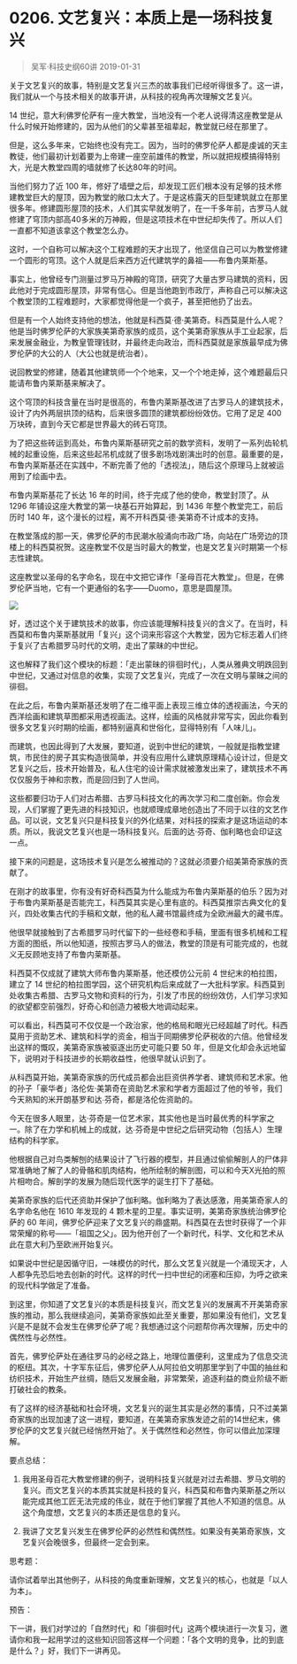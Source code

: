 # 0206. 文艺复兴：本质上是一场科技复兴
> 吴军·科技史纲60讲
2019-01-31

关于文艺复兴的故事，特别是文艺复兴三杰的故事我们已经听得很多了。这一讲，我们就从一个与技术相关的故事开讲，从科技的视角再次理解文艺复兴。

14 世纪，意大利佛罗伦萨有一座大教堂，当地没有一个老人说得清这座教堂是从什么时候开始修建的，因为从他们的父辈甚至祖辈起，教堂就已经在那里了。

但是，这么多年来，它始终也没有完工。因为，当时的佛罗伦萨人都是虔诚的天主教徒，他们最初计划着要为上帝建一座空前雄伟的教堂，所以就把规模搞得特别大，光是大教堂四周的墙就修了长达80年的时间。

当他们努力了近 100 年，修好了墙壁之后，却发现工匠们根本没有足够的技术修建教堂巨大的屋顶，因为教堂的敞口太大了。于是这栋露天的巨型建筑就立在那里很多年。修建圆形屋顶的技术，人们其实早就发明了，在一千多年前，古罗马人就修建了穹顶内部高40多米的万神殿，但是这项技术在中世纪却失传了。所以人们一直都不知道该拿这个教堂怎么办。

这时，一个自称可以解决这个工程难题的天才出现了，他坚信自己可以为教堂修建一个圆形的穹顶。这个人就是后来西方近代建筑学的鼻祖——布鲁内莱斯基。

事实上，他曾经专门测量过罗马万神殿的穹顶，研究了大量古罗马建筑的资料，因此他对于完成圆形屋顶，非常有信心。但是当他跑到市政厅，声称自己可以解决这个教堂顶的工程难题时，大家都觉得他是一个疯子，甚至把他扔了出去。

但是有一个人始终支持他的想法，他就是科西莫·德·美第奇。科西莫是什么人呢？他是当时佛罗伦萨的大家族美第奇家族的成员，这个美第奇家族从手工业起家，后来发展金融业，为教皇管理钱财，并最终走向政治，而科西莫就是家族最早成为佛罗伦萨的大公的人（大公也就是统治者）。

说回教堂的修建，随着其他建筑师一个个地来，又一个个地走掉，这个难题最后只能请布鲁内莱斯基来解决了。

这个穹顶的科技含量在当时是很高的，布鲁内莱斯基改进了古罗马人的建筑技术，设计了内外两层拱顶的结构，后来很多圆顶的建筑都纷纷效仿。它用了足足 400 万块砖，直到今天它都是世界最大的砖石穹顶。

为了把这些砖运到高处，布鲁内莱斯基研究之前的数学资料，发明了一系列齿轮机械的起重设施，后来这些起吊机成就了很多剧场戏剧演出时的创意。最重要的是，布鲁内莱斯基还在实践中，不断完善了他的「透视法」，随后这个原理马上就被运用到了绘画中去。

布鲁内莱斯基花了长达 16 年的时间，终于完成了他的使命，教堂封顶了。从 1296 年铺设这座大教堂的第一块基石开始算起，到 1436 年整个教堂完工，前后历时 140 年，这个漫长的过程，离不开科西莫·德·美第奇不计成本的支持。

在教堂落成的那一天，佛罗伦萨的市民潮水般涌向市政广场，向站在广场旁边的顶楼上的科西莫祝贺。这座教堂不仅是当时最大的教堂，也是文艺复兴时期第一个标志性建筑。

这座教堂以圣母的名字命名，现在中文把它译作「圣母百花大教堂」。但是，在佛罗伦萨当地，它有一个更通俗的名字——Duomo，意思是圆屋顶。

![](https://raw.githubusercontent.com/dalong0514/selfstudy/master/图片链接/吴军/2019010.jpg)

好，透过这个关于建筑技术的故事，你应该能理解科技复兴的含义了。在当时，科西莫和布鲁内莱斯基就用「复兴」这个词来形容这个大教堂，因为它标志着人们终于复兴了古希腊罗马时代的文明，走出了蒙昧的中世纪。

这也解释了我们这个模块的标题：「走出蒙昧的徘徊时代」，人类从雅典文明跌回到中世纪，又通过对信息的收集，实现了文艺复兴，完成了一次在文明与蒙昧之间的徘徊。

在此之后，布鲁内莱斯基还发明了在二维平面上表现三维立体的透视画法，今天的西洋绘画和建筑草图都采用透视画法。这样，绘画的风格就非常写实，因此你看到很多文艺复兴时期的绘画，都特别逼真和世俗化，显得特别有「人味儿」。

而建筑，也因此得到了大发展，要知道，说到中世纪的建筑，一般就是指教堂建筑，市民住的房子其实构造很简单，并没有应用什么建筑原理精心设计过，但是文艺复兴之后，技术开始普及，私人住宅的设计需求就被激发出来了，建筑技术不再仅仅服务于神和宗教，而是回归到了人世间。

这些都要归功于人们对古希腊、古罗马科技文化的再次学习和二度创新。你会发现，人们掌握了更先进的科技知识，也就顺理成章地创造出了不同于以往的文艺作品。可以说，文艺复兴只是科技复兴的外化结果，对科技的探索才是这场运动的本质。所以，我说文艺复兴也是一场科技复兴。后面的达·芬奇、伽利略也会印证这一点。

接下来的问题是，这场技术复兴是怎么被推动的？这就必须要介绍美第奇家族的贡献了。

在刚才的故事里，你有没有好奇科西莫为什么能成为布鲁内莱斯基的伯乐？因为对于布鲁内莱斯基是否能完工，科西莫其实是心里有底的。科西莫推崇古典文化的复兴，四处收集古代的手稿和文献，他的私人藏书馆最终成为全欧洲最大的藏书库。

他很早就接触到了古希腊罗马时代留下的一些经卷和手稿，里面有很多机械和工程方面的图纸，所以他知道，按照古罗马人的做法，教堂的顶是有可能完成的，也就义无反顾地支持了布鲁内莱斯基。

科西莫不仅成就了建筑大师布鲁内莱斯基，他还模仿公元前 4 世纪末的柏拉图，建立了 14 世纪的柏拉图学园，这个研究机构后来成就了一大批科学家。科西莫到处收集古希腊、古罗马文物和资料的行为，引发了市民的纷纷效仿，人们学习求知的欲望都空前强烈，好奇心和创造力被极大地调动起来。

可以看出，科西莫可不仅仅是一个政治家，他的格局和眼光已经超越了时代。科西莫用于资助艺术、建筑和科学的资金，相当于同期佛罗伦萨税收的六倍。他曾经发出这样的慨叹，美第奇家族被驱逐出历史可能只要 50 年，但是文化却会永远地留下，说明对于科技进步的长期收益性，他很早就认识到了。

从科西莫开始，美第奇家族的历代成员都会出巨资供养学者、建筑师和艺术家。他的孙子「豪华者」洛伦佐·美第奇在资助艺术家和学者方面超过了他的爷爷，我们今天熟知的米开朗基罗和达∙芬奇，都是洛伦佐资助的。

今天在很多人眼里，达·芬奇是一位艺术家，其实他也是当时最优秀的科学家之一。除了在力学和机械上的成就，达∙芬奇是中世纪之后研究动物（包括人）生理结构的科学家。

他根据自己对鸟类解刨的结果设计了飞行器的模型，并且通过偷偷解剖人的尸体非常准确地了解了人的骨骼和肌肉结构，他所绘制的解剖图，可以和今天X光拍的照片相吻合。解剖学的发展为随后现代医学的诞生打下了基础。

美第奇家族的后代还资助并保护了伽利略。伽利略为了表达感激，用美第奇家人的名字命名他在 1610 年发现的 4 颗木星的卫星。事实证明，美第奇家族统治佛罗伦萨的 60 年间，佛罗伦萨迎来了文艺复兴的鼎盛期。科西莫在去世时获得了一个非常荣耀的称号——「祖国之父」。因为他开创了一个新时代，科学、文化和艺术从此在意大利乃至欧洲开始复兴。

如果说中世纪是因循守旧，一味模仿的时代，那么文艺复兴就是一个涌现天才，人人都争先恐后地去创新的时代。这样的时代一扫中世纪的闭塞和压抑，为呼之欲来的现代科学做足了准备。

到这里，你知道了文艺复兴的本质是科技复兴，而文艺复兴的发展离不开美第奇家族的推动，那么我继续追问，美第奇家族如此至关重要，那如果没有他们，文艺复兴是不是就不会发生在佛罗伦萨了呢？我想通过这个问题帮你再次理解，历史中的偶然性与必然性。

首先，佛罗伦萨处在通往罗马的必经之路上，地理位置便利，这里成为了信息交流的枢纽。其次，十字军东征后，佛罗伦萨人从阿拉伯文明那里学到了中国的抽丝和纺织技术，开始生产丝绸，随后又发展金融，非常繁荣，追逐利益的商业阶级不断打破社会的教条。

有了这样的经济基础和社会环境，文艺复兴的诞生其实是必然的事情，只不过美第奇家族的出现加速了这一进程，要知道，在美第奇家族发迹之前的14世纪末，佛罗伦萨的文艺复兴就已经悄然开始了。关于偶然性和必然性，你可以借此加深理解。

要点总结：

1. 我用圣母百花大教堂修建的例子，说明科技复兴就是对过去希腊、罗马文明的复兴。而文艺复兴的本质其实就是科技的复兴，科西莫和布鲁内莱斯基之所以能完成其他工匠无法完成的伟业，就在于他们掌握了其他人不知道的信息。从这个角度想，文艺复兴的本质还是信息的复兴。

2. 我讲了文艺复兴发生在佛罗伦萨的必然性和偶然性。如果没有美第奇家族，文艺复兴会晚很多，但最终一定会到来。

思考题：

请你试着举出其他例子，从科技的角度重新理解，文艺复兴的核心，也就是「以人为本」。

预告：

下一讲，我们对学过的「自然时代」和「徘徊时代」这两个模块进行一次复习，邀请你和我一起用学过的这些知识回答这样一个问题：「各个文明的竞争，比的到底是什么？」好，我们下一讲再见。
